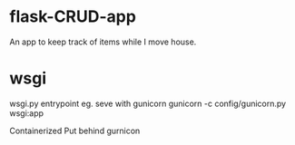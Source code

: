 # flask-CRUD-app
An app to keep track of items while I move house.

# wsgi 
wsgi.py entrypoint
eg. seve with gunicorn
gunicorn -c config/gunicorn.py wsgi:app

Containerized
Put behind gurnicon
